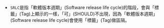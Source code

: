 - `SRLC`是指「軟體版本週期」(Software release life cycle)的階段，會與「標籤」(Tag)上顯示的一樣，「可」(SHOULD)不出現，因為「軟體版本週期」(Software release life cycle)會使用「標籤」(Tag)做區隔。
